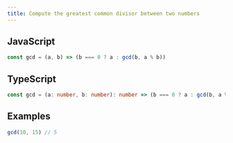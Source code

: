 ```yaml
---
title: Compute the greatest common divisor between two numbers
---
```


## JavaScript
```js
const gcd = (a, b) => (b === 0 ? a : gcd(b, a % b))
```

## TypeScript
```ts
const gcd = (a: number, b: number): number => (b === 0 ? a : gcd(b, a % b))
```

## Examples
```js
gcd(10, 15) // 5
```
